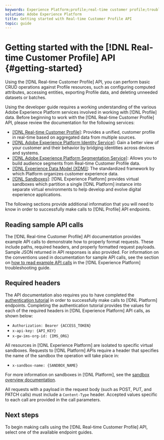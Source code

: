 ```yaml
---
keywords: Experience Platform;profile;real-time customer profile;troubleshooting;API
solution: Adobe Experience Platform
title: Getting started with Real-time Customer Profile API
topic: guide
---
```


# Getting started with the [!DNL Real-time Customer Profile] API {#getting-started}

Using the [!DNL Real-time Customer Profile] API, you can perform basic CRUD operations against Profile resources, such as configuring computed attributes, accessing entities, exporting Profile data, and deleting unneeded datasets or batches.

Using the developer guide requires a working understanding of the various Adobe Experience Platform services involved in working with [!DNL Profile] data. Before beginning to work with the [!DNL Real-time Customer Profile] API, please review the documentation for the following services:

* [[!DNL Real-time Customer Profile]](../home.md): Provides a unified, customer profile in real-time based on aggregated data from multiple sources.
* [[!DNL Adobe Experience Platform Identity Service]](../../identity-service/home.md): Gain a better view of your customer and their behavior by bridging identities across devices and systems.
* [[!DNL Adobe Experience Platform Segmentation Service]](../../segmentation/home.md): Allows you to build audience segments from Real-time Customer Profile data.
* [[!DNL Experience Data Model (XDM)]](../../xdm/home.md): The standardized framework by which Platform organizes customer experience data.
* [[!DNL Sandboxes]](../../sandboxes/home.md): [!DNL Experience Platform] provides virtual sandboxes which partition a single [!DNL Platform] instance into separate virtual environments to help develop and evolve digital experience applications.

The following sections provide additional information that you will need to know in order to successfully make calls to [!DNL Profile] API endpoints.

## Reading sample API calls

The [!DNL Real-time Customer Profile] API documentation provides example API calls to demonstrate how to properly format requests. These include paths, required headers, and properly formatted request payloads. Sample JSON returned in API responses is also provided. For information on the conventions used in documentation for sample API calls, see the section on [how to read example API calls](../../landing/troubleshooting.md#how-do-i-format-an-api-request) in the [!DNL Experience Platform] troubleshooting guide.

## Required headers

The API documentation also requires you to have completed the [authentication tutorial](../../tutorials/authentication.md) in order to successfully make calls to [!DNL Platform] endpoints. Completing the authentication tutorial provides the values for each of the required headers in [!DNL Experience Platform] API calls, as shown below:

* `Authorization: Bearer {ACCESS_TOKEN}`
* `x-api-key: {API_KEY}`
* `x-gw-ims-org-id: {IMS_ORG}`

All resources in [!DNL Experience Platform] are isolated to specific virtual sandboxes. Requests to [!DNL Platform] APIs require a header that specifies the name of the sandbox the operation will take place in:

* `x-sandbox-name: {SANDBOX_NAME}`

For more information on sandboxes in [!DNL Platform], see the [sandbox overview documentation](../../sandboxes/home.md). 

All requests with a payload in the request body (such as POST, PUT, and PATCH calls) must include a `Content-Type` header. Accepted values specific to each call are provided in the call parameters.

## Next steps

To begin making calls using the [!DNL Real-time Customer Profile] API, select one of the available endpoint guides.